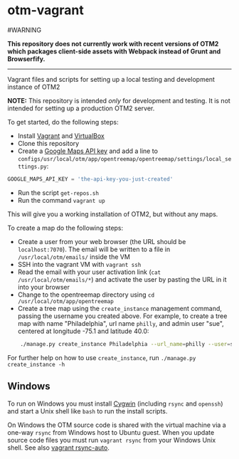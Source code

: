 otm-vagrant
===========

#WARNING

**This repository does not currently work with recent versions of OTM2
which packages client-side assets with Webpack instead of Grunt and Browserfify.**

---


Vagrant files and scripts for setting up a local testing and development instance of OTM2

__NOTE:__ This repository is intended _only_ for development and testing.  It is not intended for setting up a production OTM2 server.

To get started, do the following steps:

 - Install [Vagrant](http://www.vagrantup.com/) and [VirtualBox](https://www.virtualbox.org/)
 - Clone this repository
 - Create a [Google Maps API key](https://developers.google.com/maps/documentation/javascript/get-api-key) and add a line to `configs/usr/local/otm/app/opentreemap/opentreemap/settings/local_settings.py`:
```python
GOOGLE_MAPS_API_KEY = 'the-api-key-you-just-created'
```
 - Run the script `get-repos.sh`
 - Run the command `vagrant up`

This will give you a working installation of OTM2, but without any maps.

To create a map do the following steps:

 - Create a user from your web browser (the URL should be `localhost:7070`). The email will be written to a file in `/usr/local/otm/emails/` inside the VM
 - SSH into the vagrant VM with `vagrant ssh`
 - Read the email with your user activation link (`cat /usr/local/otm/emails/*`) and activate the user by pasting the URL in it into your browser
 - Change to the opentreemap directory using `cd /usr/local/otm/app/opentreemap`
 - Create a tree map using the `create_instance` management command, passing the username you created above. For example, to create a tree map with name "Philadelphia", url name `philly`, and admin user "sue", centered at longitude -75.1 and latitude 40.0:

```sh
    ./manage.py create_instance Philadelphia --url_name=philly --user=sue --center=-75.1,40.0
```

For further help on how to use `create_instance`, run `./manage.py create_instance -h`

## Windows

To run on Windows you must install [Cygwin](https://www.cygwin.com) (including `rsync` and `openssh`) and start a Unix shell like `bash` to run the install scripts.

On Windows the OTM source code is shared with the virtual machine via a one-way `rsync` from Windows host to Ubuntu guest. When you update source code files you must run `vagrant rsync` from your Windows Unix shell. See also [vagrant rsync-auto](http://docs.vagrantup.com/v2/cli/rsync-auto.html).
